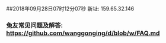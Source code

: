 ##2018年09月28日07时12分07秒 新址: 159.65.32.146
### 兔友常见问题及解答: https://github.com/wanggonging/d/blob/w/FAQ.md
